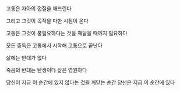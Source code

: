 고통은 자아의 껍질을 깨뜨린다

그리고 그것이 목적을 다한 시점이 온다

고통은 그것이 불필요하다는 것을 깨달을 때까지 필요하다

모든 중독은 고통에서 시작해 고통으로 끝난다

삶에는 반대가 없다

죽음의 반대는 탄생이다 삶은 영원하다

당신이 지금 이 순간에 있지 않다는 것을 깨닫는 순간 당신은 지금 이 순간에 있다

